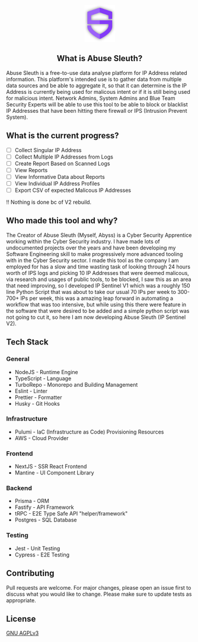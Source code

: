 <p align="center">
    <img src="apps/web/public/logo.svg" height="100px" />
    <h2 align="center">What is Abuse Sleuth?</h2>
</p>

Abuse Sleuth is a free-to-use data analyse platform for IP Address related information. This platform's intended use is to gather data from multiple data sources and be able to aggregate it, so that it can determine is the IP Address is currently being used for malicous intent or if it is still being used for malicious intent. Network Admins, System Admins and Blue Team Security Experts will be able to use this tool to be able to block or blacklist IP Addresses that have been hitting there firewall or IPS (Intrusion Prevent System).

## What is the current progress?

-   [ ] Collect Singular IP Address
-   [ ] Collect Multiple IP Addresses from Logs
-   [ ] Create Report Based on Scanned Logs
-   [ ] View Reports
-   [ ] View Informative Data about Reports
-   [ ] View Individual IP Address Profiles
-   [ ] Export CSV of expected Malicous IP Addresses

!! Nothing is done bc of V2 rebuild.

## Who made this tool and why?

The Creator of Abuse Sleuth (Myself, Abyss) is a Cyber Security Apprentice working within the Cyber Security industry. I have made lots of undocumented projects over the years and have been developing my Software Engineering skill to make progressively more advanced tooling with in the Cyber Security sector. I made this tool as the company I am employed for has a slow and time wasting task of looking through 24 hours worth of IPS logs and picking 10 IP Addresses that were deemed malicous, via research and usages of public tools, to be blocked, I saw this as an area that need improving, so I developed IP Sentinel V1 which was a roughly 150 line Python Script that was about to take our usual 70 IPs per week to 300-700+ IPs per week, this was a amazing leap forward in automating a workflow that was too intensive, but while using this there were feature in the software that were desired to be added and a simple python script was not going to cut it, so here I am now developing Abuse Sleuth (IP Sentinel V2).

## Tech Stack

### General

-   NodeJS - Runtime Engine
-   TypeScript - Language
-   TurboRepo - Monorepo and Building Management
-   Eslint - Linter
-   Prettier - Formatter
-   Husky - Git Hooks

### Infrastructure

-   Pulumi - IaC (Infrastructure as Code) Provisioning Resources
-   AWS - Cloud Provider

### Frontend

-   NextJS - SSR React Frontend
-   Mantine - UI Component Library

### Backend

-   Prisma - ORM
-   Fastify - API Framework
-   tRPC - E2E Type Safe API "helper/framework"
-   Postgres - SQL Database

### Testing

-   Jest - Unit Testing
-   Cypress - E2E Testing

## Contributing

Pull requests are welcome. For major changes, please open an issue first to discuss what you would like to change.
Please make sure to update tests as appropriate.

## License

[GNU AGPLv3](https://choosealicense.com/licenses/agpl-3.0/)
